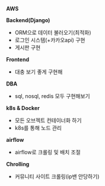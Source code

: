 **AWS**



**Backend(Django)**
- ORM으로 데이터 불러오기(최적화)
- 로그인 시스템(+카카오api) 구현
- 게시판 구현


**Frontend**
- 대충 보기 좋게 구현해


**DBA**
- sql, nosql, redis 모두 구현해보기


**k8s & Docker**
- 모든 오브젝트 컨테이너화 하기
- k8s를 통해 노드 관리


**airflow**
- airflow로 크롤링 및 배치 조절


**Chrolling**
- 커뮤니티 사이트 크롤링(ip밴 안당하기)
